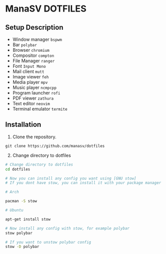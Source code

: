 # ManaSV DOTFILES

Setup Description
-----------------

* Window manager `bspwm`
* Bar `polybar`
* Browser `chromium`
* Compositor `compton`
* File Manager `ranger`
* Font `Input Mono`
* Mail client `mutt`
* Image viewer `feh`
* Media player `mpv`
* Music player `ncmpcpp`
* Program launcher `rofi`
* PDF viewer `zathura`
* Text editor `neovim`
* Terminal emulator `termite`

Installation
------------
1. Clone the repository.
   
`git clone https://github.com/manasv/dotfiles`

2. Change directory to dotfiles

```bash
# Change directory to dotfiles
cd dotfiles

# Now you can install any config you want using [GNU stow]
# If you dont have stow, you can install it with your package manager

# Arch

pacman -S stow

# Ubuntu

apt-get install stow

# Now install any config with stow, for example polybar
stow polybar

# If you want to unstow polybar config
stow -D polybar
```

